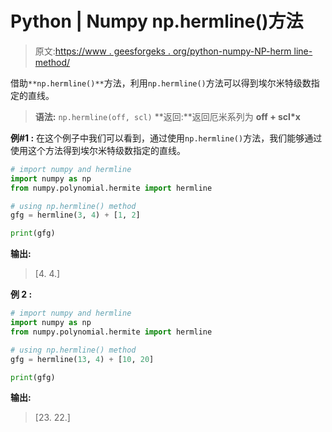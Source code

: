 # Python | Numpy np.hermline()方法

> 原文:[https://www . geesforgeks . org/python-numpy-NP-herm line-method/](https://www.geeksforgeeks.org/python-numpy-np-hermline-method/)

借助`**np.hermline()**`方法，利用`np.hermline()`方法可以得到埃尔米特级数指定的直线。

> **语法:** `np.hermline(off, scl)`
> **返回:**返回厄米系列为 **off + scl*x**

**例#1 :**
在这个例子中我们可以看到，通过使用`np.hermline()`方法，我们能够通过使用这个方法得到埃尔米特级数指定的直线。

```py
# import numpy and hermline
import numpy as np
from numpy.polynomial.hermite import hermline

# using np.hermline() method
gfg = hermline(3, 4) + [1, 2]

print(gfg)
```

**输出:**

> [4\. 4.]

**例 2 :**

```py
# import numpy and hermline
import numpy as np
from numpy.polynomial.hermite import hermline

# using np.hermline() method
gfg = hermline(13, 4) + [10, 20]

print(gfg)
```

**输出:**

> [23\. 22.]